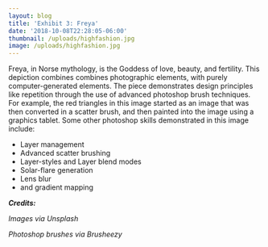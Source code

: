 ```yaml
---
layout: blog
title: 'Exhibit 3: Freya'
date: '2018-10-08T22:28:05-06:00'
thumbnail: /uploads/highfashion.jpg
image: /uploads/highfashion.jpg
---
```

Freya, in Norse mythology, is the Goddess of love, beauty, and fertility. This depiction combines combines photographic elements, with purely computer-generated elements. The piece demonstrates design principles like repetition through the use of advanced photoshop brush techniques. For example, the red triangles in this image started as an image that was then converted in a scatter brush, and then painted into the image using a graphics tablet. Some other photoshop skills demonstrated in this image include:

* Layer management
* Advanced scatter brushing
* Layer-styles and Layer blend modes
* Solar-flare generation
* Lens blur
* and gradient mapping

_**Credits:**_

_Images via Unsplash_

_Photoshop brushes via Brusheezy_
